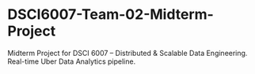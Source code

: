 # DSCI6007-Team-02-Midterm-Project
Midterm Project for DSCI 6007 – Distributed &amp; Scalable Data Engineering. Real-time Uber Data Analytics pipeline.

